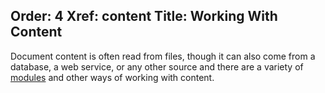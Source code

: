 Order: 4
Xref: content
Title: Working With Content
---
Document content is often read from files, though it can also come from a database, a web service, or any other source and there are a variety of [modules](xref:about-modules) and other ways of working with content.
